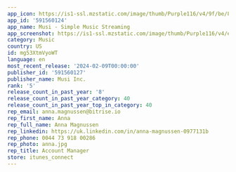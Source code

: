 ```yaml
---
app_icon: https://is1-ssl.mzstatic.com/image/thumb/Purple116/v4/9f/be/84/9fbe84e2-c321-a9fa-6844-35e647a53242/AppIcon-0-0-1x_U007epad-0-0-85-220.png/1024x1024bb.png
app_id: '591560124'
app_name: Musi - Simple Music Streaming
app_screenshot: https://is1-ssl.mzstatic.com/image/thumb/Purple116/v4/ec/6b/af/ec6baf4a-4ece-066d-b243-f2f2f7cbd190/83cf6ea6-e349-4d90-bc97-5a3d7ce0bf2c_01.png/1242x2688bb.png
category: Music
country: US
id: mg53XtmVyoWT
language: en
most_recent_release: '2024-02-09T00:00:00'
publisher_id: '591560127'
publisher_name: Musi Inc.
rank: '5'
release_count_in_past_year: '8'
release_count_in_past_year_category: 40
release_count_in_past_year_top_in_category: 40
rep_email: anna.magnussen@bitrise.io
rep_first_name: Anna
rep_full_name: Anna Magnussen
rep_linkedin: https://uk.linkedin.com/in/anna-magnussen-0977131b
rep_phone: 0044 73 918 00286
rep_photo: anna.jpg
rep_title: Account Manager
store: itunes_connect
---
```

